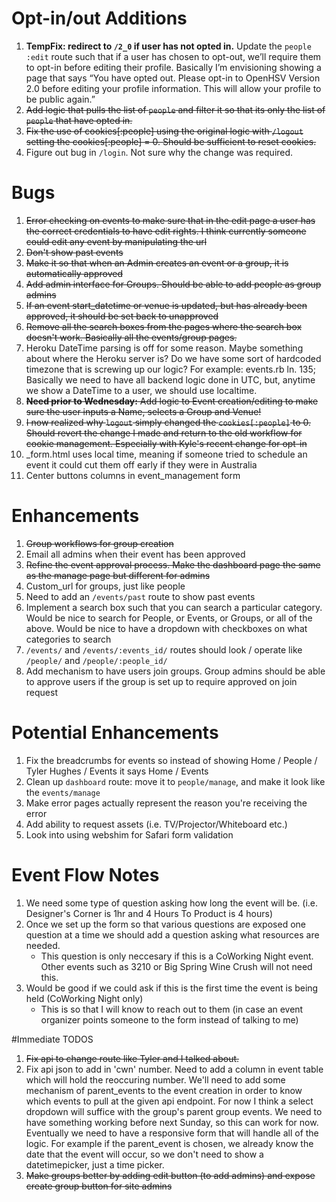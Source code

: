 # Opt-in/out Additions
1. **TempFix: redirect to `/2_0` if user has not opted in.** Update the `people` `:edit` route such that if a user has chosen to opt-out, we’ll require them to opt-in before editing their profile. Basically I’m envisioning showing a page that says “You have opted out. Please opt-in to OpenHSV Version 2.0 before editing your profile information. This will allow your profile to be public again.”
2. ~~Add logic that pulls the list of `people` and filter it so that its only the list of `people` that have opted in.~~
3. ~~Fix the use of cookies[:people] using the original logic with `/logout` setting the cookies[:people] = 0. Should be sufficient to reset cookies.~~
4. Figure out bug in `/login`. Not sure why the change was required.

# Bugs
1. ~~Error checking on events to make sure that in the edit page a user has the correct credentials to have edit rights. I think currently someone could edit any event by manipulating the url~~
2. ~~Don't show past events~~
3. ~~Make it so that when an Admin creates an event or a group, it is automatically approved~~
4. ~~Add admin interface for Groups. Should be able to add people as group admins~~
5. ~~If an event start_datetime or venue is updated, but has already been approved, it should be set back to unapproved~~
6. ~~Remove all the search boxes from the pages where the search box doesn't work. Basically all the events/group pages.~~
7. Heroku DateTime parsing is off for some reason. Maybe something about where the Heroku server is? Do we have some sort of hardcoded timezone that is screwing up our logic? For example: events.rb ln. 135; Basically we need to have all backend logic done in UTC, but, anytime we show a DateTime to a user, we should use localtime.
8. ~~**Need prior to Wednesday:** Add logic to Event creation/editing to make sure the user inputs a Name, selects a Group and Venue!~~
9. ~~I now realized why `logout` simply changed the `cookies[:people]` to 0. Should revert the change I made and return to the old workflow for cookie management. Especially with Kyle's recent change for opt-in~~
10. \_form.html uses local time, meaning if someone tried to schedule an event it could cut them off early if they were in Australia
11. Center buttons columns in event_management form

# Enhancements
1. ~~Group workflows for group creation~~
2. Email all admins when their event has been approved
3. ~~Refine the event approval process. Make the dashboard page the same as the manage page but different for admins~~
4. Custom_url for groups, just like people
5. Need to add an `/events/past` route to show past events
6. Implement a search box such that you can search a particular category. Would be nice to search for People, or Events, or Groups, or all of the above. Would be nice to have a dropdown with checkboxes on what categories to search
7. `/events/` and `/events/:events_id/` routes should look / operate like `/people/` and `/people/:people_id/`
8. Add mechanism to have users join groups. Group admins should be able to approve users if the group is set up to require approved on join request

# Potential Enhancements
1. Fix the breadcrumbs for events so instead of showing Home / People / Tyler Hughes / Events it says Home / Events
2. Clean up `dashboard` route: move it to `people/manage`, and make it look like the `events/manage`
3. Make error pages actually represent the reason you're receiving the error
4. Add ability to request assets (i.e. TV/Projector/Whiteboard etc.)
5. Look into using webshim for Safari form validation


# Event Flow Notes
1. We need some type of question asking how long the event will be. (i.e. Designer's Corner is 1hr and 4 Hours To Product is 4 hours)
2. Once we set up the form so that various questions are exposed one question at a time we should add a question asking what resources are needed.
    - This question is only neccesary if this is a CoWorking Night event. Other events such as 3210 or Big Spring Wine Crush will not need this.
3. Would be good if we could ask if this is the first time the event is being held (CoWorking Night only)
    - This is so that I will know to reach out to them (in case an event organizer points someone to the form instead of talking to me)


#Immediate TODOS
1. ~~Fix api to change route like Tyler and I talked about.~~
2. Fix api json to add in 'cwn' number. Need to add a column in event table which will hold the reoccuring number. We'll need to add some mechanism of parent_events to the event creation in order to know which events to pull at the given api endpoint. For now I think a select dropdown will suffice with the group's parent group events. We need to have something working before next Sunday, so this can work for now. Eventually we need to have a responsive form that will handle all of the logic. For example if the parent_event is chosen, we already know the date that the event will occur, so we don't need to show a datetimepicker, just a time picker.
3. ~~Make groups better by adding edit button (to add admins) and expose create group button for site admins~~
